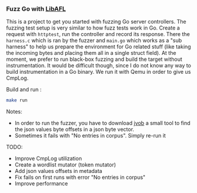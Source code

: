 ### Fuzz Go with [LibAFL](https://github.com/AFLplusplus/LibAFL)

This is a project to get you started with fuzzing Go server controllers. The fuzzing test setup is very similar to how fuzz tests work in Go. Create a request with `httptest`, run the controller and record its response. 
There the `harness.c` which is ran by the fuzzer and `main.go` which works as a "sub harness" to help us prepare the environment for Go related stuff (like taking the incoming bytes and placing them all in a single struct field).
At the moment, we prefer to run black-box fuzzing and build the target without instrumentation. It would be difficult though, since I do not know any way to build instrumentation in a Go binary.
We run it with Qemu in order to give us CmpLog.

Build and run :
```bash
make run
```

Notes: 
- In order to run the fuzzer, you have to download [jvob](https://github.com/dimeko/jvob) a small tool to find the json values byte offsets in a json byte vector.
- Sometimes it fails with "No entries in corpus". Simply re-run it

TODO:
- Improve CmpLog utilization
- Create a wordlist mutator (token mutator)
- Add json values offsets in metadata
- Fix fails on first runs with error "No entries in corpus"
- Improve performance
